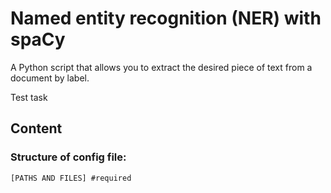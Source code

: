 # Named entity recognition (NER) with spaCy
A Python script that allows you to extract the desired piece of text from a document by label.

Test task
## Content
### Structure of config file:
```
[PATHS AND FILES] #required
